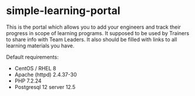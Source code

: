 # simple-learning-portal
This is the portal which allows you to add your engineers and track their progress in scope of learning programs. It supposed to be used by Trainers to share info with Team Leaders. It also should be filled with links to all learning materials you have.

Default requirements:
* CentOS / RHEL 8
* Apache (httpd) 2.4.37-30
* PHP 7.2.24
* Postgresql 12 server 12.5
